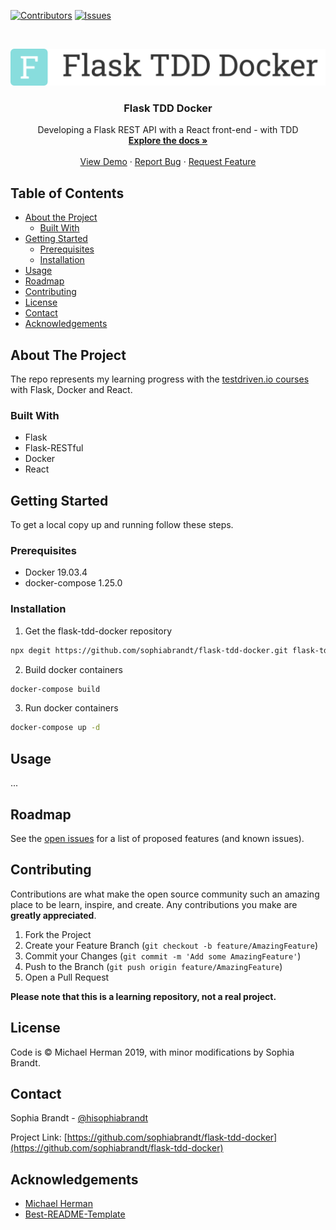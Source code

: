 <!-- PROJECT SHIELDS -->
<!--
*** I'm using markdown "reference style" links for readability.
*** Reference links are enclosed in brackets [ ] instead of parentheses ( ).
*** See the bottom of this document for the declaration of the reference variables
*** for contributors-url, forks-url, etc. This is an optional, concise syntax you may use.
*** https://www.markdownguide.org/basic-syntax/#reference-style-links
-->
[![Contributors][contributors-shield]][contributors-url]
[![Issues][issues-shield]][issues-url]


<!-- PROJECT LOGO -->
<br />
<p align="center">
  <a href="https://github.com/sophiabrandt/flask-tdd-docker">
    <img src="logo.png" alt="Logo">
  </a>

  <h3 align="center">Flask TDD Docker</h3>

  <p align="center">
    Developing a Flask REST API with a React front-end - with TDD
    <br />
    <a href="https://github.com/sophiabrandt/flask-tdd-docker"><strong>Explore the docs »</strong></a>
    <br />
    <br />
    <a href="https://github.com/sophiabrandt/flask-tdd-docker">View Demo</a>
    ·
    <a href="https://github.com/sophiabrandt/flask-tdd-docker/issues">Report Bug</a>
    ·
    <a href="https://github.com/sophiabrandt/flask-tdd-docker/issues">Request Feature</a>
  </p>
</p>



<!-- TABLE OF CONTENTS -->
## Table of Contents

* [About the Project](#about-the-project)
  * [Built With](#built-with)
* [Getting Started](#getting-started)
  * [Prerequisites](#prerequisites)
  * [Installation](#installation)
* [Usage](#usage)
* [Roadmap](#roadmap)
* [Contributing](#contributing)
* [License](#license)
* [Contact](#contact)
* [Acknowledgements](#acknowledgements)



<!-- ABOUT THE PROJECT -->
## About The Project

The repo represents my learning progress with the [testdriven.io courses][testdriven] with Flask, Docker and React.


### Built With

* Flask
* Flask-RESTful
* Docker
* React



<!-- GETTING STARTED -->
## Getting Started

To get a local copy up and running follow these steps.

### Prerequisites

- Docker 19.03.4
- docker-compose 1.25.0

### Installation
 
1. Get the flask-tdd-docker repository
```sh
npx degit https://github.com/sophiabrandt/flask-tdd-docker.git flask-tdd-docker
```
2. Build docker containers
```sh
docker-compose build
```
3. Run docker containers
```sh
docker-compose up -d
```


<!-- USAGE EXAMPLES -->
## Usage

...


<!-- ROADMAP -->
## Roadmap

See the [open issues](https://github.com/sophiabrandt/flask-tdd-docker/issues) for a list of proposed features (and known issues).



<!-- CONTRIBUTING -->
## Contributing

Contributions are what make the open source community such an amazing place to be learn, inspire, and create. Any contributions you make are **greatly appreciated**.

1. Fork the Project
2. Create your Feature Branch (`git checkout -b feature/AmazingFeature`)
3. Commit your Changes (`git commit -m 'Add some AmazingFeature'`)
4. Push to the Branch (`git push origin feature/AmazingFeature`)
5. Open a Pull Request


**Please note that this is a learning repository, not a real project.**

<!-- LICENSE -->
## License

Code is &copy; Michael Herman 2019, with minor modifications by Sophia Brandt.



<!-- CONTACT -->
## Contact

Sophia Brandt - [@hisophiabrandt](https://twitter.com/hisophiabrandt)

Project Link: [https://github.com/sophiabrandt/flask-tdd-docker](https://github.com/sophiabrandt/flask-tdd-docker)



<!-- ACKNOWLEDGEMENTS -->
## Acknowledgements

* [Michael Herman][testdriven]
* [Best-README-Template](https://github.com/othneildrew/Best-README-Template)





<!-- MARKDOWN LINKS & IMAGES -->
<!-- https://www.markdownguide.org/basic-syntax/#reference-style-links -->
[contributors-shield]: https://img.shields.io/github/contributors/sophiabrandt/flask-tdd-docker.svg?style=flat-square
[contributors-url]: https://github.com/sophiabrandt/flask-tdd-docker/graphs/contributors
[issues-shield]: https://img.shields.io/github/issues/sophiabrandt/flask-tdd-docker.svg?style=flat-square
[issues-url]: https://github.com/sophiabrandt/flask-tdd-docker/issues
[license-shield]: https://img.shields.io/github/license/sophiabrandt/flask-tdd-docker.svg?style=flat-square
[testdriven]: https://testdriven.io/
